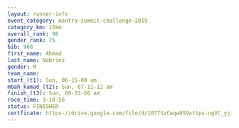 ```yaml
---
layout: runner-info 
event_category: mantra-summit-challenge-2019 
category_km: 15km 
overall_rank: 98
gender_rank: 75
bib: 968
first_name: Ahmad
last_name: Nabries
gender: M
team_name: 
start_(t1): Sun, 06-15-00 am
mbah_kamad_(t2): Sun, 07-11-12 am
finish_(t3): Sun, 09-33-56 am
race_time: 3-18-56
status: FINISHER
certficate: https-//drive.google.com/file/d/1077SzCwqw9S9xttpx-ngVC_yjJyZzRe-/view?usp=sharing
---
```

